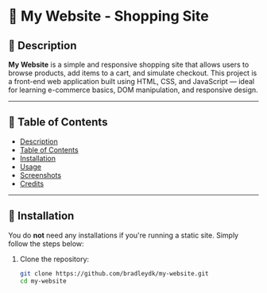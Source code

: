 # 🛒 My Website - Shopping Site

## 📌 Description

**My Website** is a simple and responsive shopping site that allows users to browse products, add items to a cart, and simulate checkout. This project is a front-end web application built using HTML, CSS, and JavaScript — ideal for learning e-commerce basics, DOM manipulation, and responsive design.

---

## 📖 Table of Contents

- [Description](#-description)
- [Table of Contents](#-table-of-contents)
- [Installation](#-installation)
- [Usage](#-usage)
- [Screenshots](#-screenshots)
- [Credits](#-credits)

---

## 💾 Installation

You do **not** need any installations if you're running a static site. Simply follow the steps below:

1. Clone the repository:
   ```bash
   git clone https://github.com/bradleydk/my-website.git
   cd my-website
